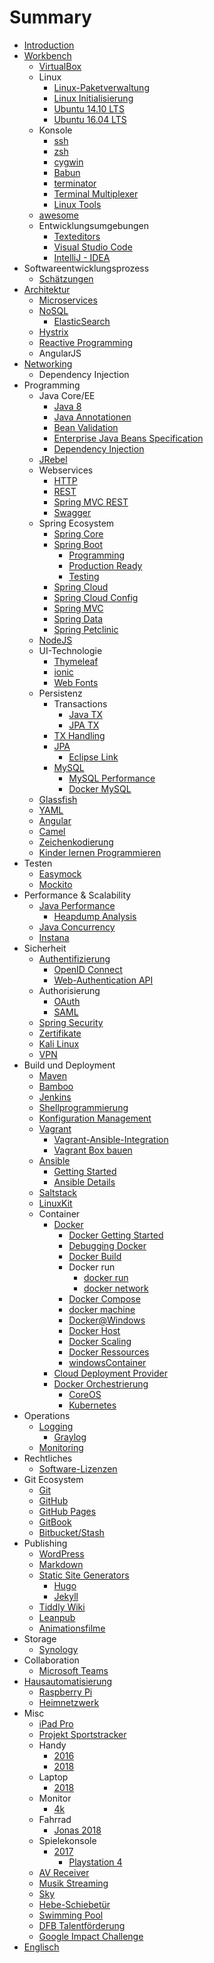 # Summary

* [Introduction](README.md)
* [Workbench](workbench.md)
  * [VirtualBox](virtualbox.md)
  * Linux
    * [Linux-Paketverwaltung](linux_paketverwaltung.md)
    * [Linux Initialisierung](linux_initialization.md)
    * [Ubuntu 14.10 LTS](ubuntu_1410_lts.md)
    * [Ubuntu 16.04 LTS](ubuntu_1604_lts.md)
  * Konsole
    * [ssh](ssh.md)
    * [zsh](zsh.md)
    * [cygwin](cygwin.md)
    * [Babun](babun.md)
    * [terminator](terminator.md)
    * [Terminal Multiplexer](terminalMultiplexer.md)
    * [Linux Tools](linux_tools.md)
  * [awesome](awesome.md)
  * Entwicklungsumgebungen
    * [Texteditors](texteditors.md)
    * [Visual Studio Code](visualStudioCode.md)
    * [IntelliJ - IDEA](idea.md)
* Softwareentwicklungsprozess
  * [Schätzungen](estimations.md)
* [Architektur](architecture.md)
  * [Microservices](microservices.md)
  * [NoSQL](nosql.md)
    * [ElasticSearch](elasticSearch.md)
  * [Hystrix](hystrix.md)
  * [Reactive Programming](reactiveProgramming.md)
  * AngularJS
* [Networking](networking.md)
  * Dependency Injection
* Programming
  * Java Core/EE
    * [Java 8](java8.md)
    * [Java Annotationen](java_annotations.md)
    * [Bean Validation](java_beanValidation.md)
    * [Enterprise Java Beans Specification](ejb.md)
    * [Dependency Injection](dependencyInjection.md)
  * [JRebel](jrebel.md)
  * Webservices
    * [HTTP](http.md)
    * [REST](rest.md)
    * [Spring MVC REST](springMvc_rest.md)
    * [Swagger](swagger.md)
  * Spring Ecosystem
    * [Spring Core](springCore.md)
    * [Spring Boot](springBoot.md)
      * [Programming](springBoot_programming.md)
      * [Production Ready](springBoot_productionReady.md)
      * [Testing](springBoot_testing.md)
    * [Spring Cloud](springCloud.md)
    * [Spring Cloud Config](springCloudConfig.md)
    * [Spring MVC](springMvc.md)
    * [Spring Data](springData.md)
    * [Spring Petclinic](spring_petclinic.md)
  * [NodeJS](nodejs.md)
  * UI-Technologie
    * [Thymeleaf](thymeleaf.md)
    * [ionic](ionic.md)
    * [Web Fonts](webfonts.md)
  * Persistenz
    * Transactions
      * [Java TX](java_transactions.md)
      * [JPA TX](jpa_txHandling.md)
    * [TX Handling](txHandling.md)
    * [JPA](jpa.md)
      * [Eclipse Link](eclipseLink.md)
    * [MySQL](mysql.md)
      * [MySQL Performance](mysql_performance.md)
      * [Docker MySQL](docker_mysql.md)
  * [Glassfish](glassfish.md)
  * [YAML](yaml.md)
  * [Angular](angular.md)
  * [Camel](camel.md)
  * [Zeichenkodierung](characterEncoding.md)
  * [Kinder lernen Programmieren](kinder_programmieren.md)
* Testen
  * [Easymock](easymock.md)
  * [Mockito](mockito.md)
* Performance & Scalability
  * [Java Performance](java_performance.md)
    * [Heapdump Analysis](heapdumpAnalysis.md)
  * [Java Concurrency](java_concurrency.md)
  * [Instana](instana.md)
* Sicherheit
  * [Authentifizierung](authentitication.md)
    * [OpenID Connect](openIdConnect.md)
    * [Web-Authentication API](webauthn.md)
  * Authorisierung
    * [OAuth](oauth.md)
    * [SAML](saml.md)
  * [Spring Security](springSecurity.md)
  * [Zertifikate](certificates.md)
  * [Kali Linux](kaliLinux.md)
  * [VPN](vpn.md)
* Build und Deployment
  * [Maven](maven.md)
  * [Bamboo](bamboo.md)
  * [Jenkins](jenkins.md)
  * [Shellprogrammierung](shellprogramming.md)
  * [Konfiguration Management](configurationManagement.md)
  * [Vagrant](vagrant.md)
    * [Vagrant-Ansible-Integration](vagrant_ansibleIntegration.md)
    * [Vagrant Box bauen](vagrant_buildBox.md)
  * [Ansible](ansible.md)
    * [Getting Started](ansible_gettingStarted.md)
    * [Ansible Details](ansible_details.md)
  * [Saltstack](saltstack.md)
  * [LinuxKit](linuxKit.md)
  * Container
    * [Docker](docker.md)
      * [Docker Getting Started](docker_gettingStarted.md)
      * [Debugging Docker](docker_debug.md)
      * [Docker Build](docker_build.md)
      * Docker run
        * [docker run](docker_run.md)
        * [docker network](docker_network.md)
      * [Docker Compose](docker_compose.md)
      * [docker machine](docker_machine.md)
      * [Docker@Windows](docker_windows.md)
      * [Docker Host](docker_host.md)
      * [Docker Scaling](docker_scaling.md)
      * [Docker Ressources](docker_resources.md)
      * [windowsContainer](windowsContainer.md)
    * [Cloud Deployment Provider](cloudDeployment_provider.md)
    * [Docker Orchestrierung](docker_orchestration.md)
      * [CoreOS](coreos.md)
      * [Kubernetes](kubernetes.md)
* Operations
  * [Logging](logging.md)
    * [Graylog](graylog.md)
  * [Monitoring](monitoring.md)
* Rechtliches
  * [Software-Lizenzen](license.md)
* Git Ecosystem
  * [Git](git.md)
  * [GitHub](github.md)
  * [GitHub Pages](githubPages.md)
  * [GitBook](gitbook.md)
  * [Bitbucket/Stash](bitbucket.md)
* Publishing
  * [WordPress](wordpress.md)
  * [Markdown](markdown.md)
  * [Static Site Generators](staticSiteGenerators.md)
    * [Hugo](hugo.md)
    * [Jekyll](jekyll.md)
  * [Tiddly Wiki](tiddlyWiki.md)
  * [Leanpub](leanpub.md)
  * [Animationsfilme](animationsfilme.md)
* Storage
  * [Synology](synology.md)
* Collaboration
  * [Microsoft Teams](microsoft_teams.md)
* [Hausautomatisierung](homeAutomation.md)
  * [Raspberry Pi](raspberrypi.md)
  * [Heimnetzwerk](heimnetzwerk.md)
* Misc
  * [iPad Pro](ipadPro.md)
  * [Projekt Sportstracker](projekt_sportstracker.md)
  * Handy
    * [2016](handy_2016.md)
    * [2018](handy_2018.md)
  * Laptop
    * [2018](laptop_2018.md)
  * Monitor
    * [4k](monitor_4k.md)
  * Fahrrad
    * [Jonas 2018](mountainbike_2018.md)
  * Spielekonsole
    * [2017](spielekonsole_2017.md)
      * [Playstation 4](playstation.md)
  * [AV Receiver](avReceiver.md)
  * [Musik Streaming](musicStreaming.md)
  * [Sky](sky.md)
  * [Hebe-Schiebetür](hebeSchiebetuer.md)
  * [Swimming Pool](swimmingPool.md)
  * [DFB Talentförderung](dfb_talentförderung.md)
  * [Google Impact Challenge](googleImpactChallengeDeutschland.md)
* [Englisch](englisch.md)